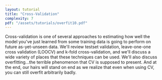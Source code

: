 ```yaml
---
layout: tutorial
title: "Cross-Validation"
complexity: 7
pdf: "/assets/tutorials/overfit10.pdf"
---
```

Cross-validation is one of several approaches to estimating how well the model you've just learned from some training data is going to perform on future as-yet-unseen data. We'll review testset validation, leave-one-one cross validation (LOOCV) and k-fold cross-validation, and we'll discuss a wide variety of places that these techniques can be used. We'll also discuss overfitting...the terrible phenomenon that CV is supposed to present. And at the end, our hairs will stand on end as we realize that even when using CV, you can still overfit arbitrarily badly.